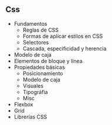 ## Css

- Fundamentos
  - Reglas de CSS
  - Formas de aplicar estilos en CSS
  - Selectores
  - Cascada, especificidad y herencia
- Modelo de caja
- Elementos de bloque y línea
- Propiedades básicas
  - Posicionamiento
  - Modelo de caja
  - Visuales
  - Tipográfia
  - Misc
- Flexbox
- Grid
- Librerías CSS
